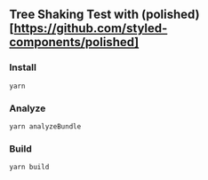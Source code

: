 ## Tree Shaking Test with (polished)[https://github.com/styled-components/polished]

### Install
`yarn`

### Analyze
`yarn analyzeBundle`

### Build
`yarn build`
